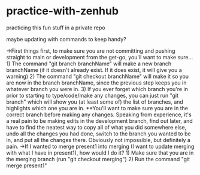 # practice-with-zenhub
practicing this fun stuff in a private repo

maybe updating with commands to keep handy?

->First things first, to make sure you are not committing and pushing straight to main or development from the get-go, you'll want to make sure...
    1) The command "git branch branchName" will make a new branch branchName (if it doesn't already exist. If it does exist, it will give you a warning)
    2) The command "git checkout branchName" will make it so you are now in the branch branchName, since the previous step keeps you in whatever branch you were in.
    3) If you ever forget which branch you're in prior to starting to type/code/make any changes, you can just run "git branch" which will show you (at least some of) the list of branches, and highlights which one you are in.
    **You'll want to make sure you are in the correct branch before making any changes. Speaking from experience, it's a real pain to be making edits in the development branch, find out later, and have to find the neatest way to copy all of what you did somewhere else, undo all the changes you had done, switch to the branch you wanted to be in, and put all the changes there. Obviously not impossible, but definitely a pain.
->If I wanted to merge present1 into merging (I want to update merging with what I have in present1), how would I do it?
    1) Make sure that you are in the merging branch (run "git checkout merging")
    2) Run the command "git merge present1"
